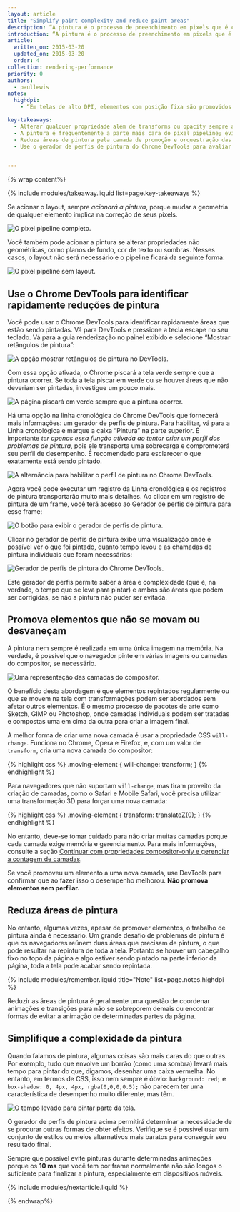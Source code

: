 ```yaml
---
layout: article
title: "Simplify paint complexity and reduce paint areas"
description: “A pintura é o processo de preenchimento em pixels que é composto nas telas dos usuários. Geralmente é a execução mais longa de todas as tarefas no pipeline e que deve ser evitada sempre que possível.”
introduction: “A pintura é o processo de preenchimento em pixels que é composto nas telas dos usuários. Geralmente é a execução mais longa de todas as tarefas no pipeline e que deve ser evitada sempre que possível.”
article:
  written_on: 2015-03-20
  updated_on: 2015-03-20
  order: 4
collection: rendering-performance
priority: 0
authors:
  - paullewis
notes:
  highdpi:
    - “Em telas de alto DPI, elementos com posição fixa são promovidos automaticamente para sua própria camada de compositor. Esse não é o caso em dispositivos de DPI baixo porque a promoção altera a renderização do texto de subpixel para escala de cinza e a promoção da camada precisa ser realizada manualmente.”

key-takeaways:
  - Alterar qualquer propriedade além de transforms ou opacity sempre aciona a pintura.
  - A pintura é frequentemente a parte mais cara do pixel pipeline; evite-a se puder.
  - Reduza áreas de pintura pela camada de promoção e orquestração das animações.
  - Use o gerador de perfis de pintura do Chrome DevTools para avaliar a complexidade e o custo da pintura; reduza se puder.


---
```

{% wrap content%}

{% include modules/takeaway.liquid list=page.key-takeaways %}

Se acionar o layout, sempre _acionará a pintura_, porque mudar a geometria de qualquer elemento implica na correção de seus pixels.

<img src="images/simplify-paint-complexity-and-reduce-paint-areas/frame.jpg" class="g--centered" alt="O pixel pipeline completo.">

Você também pode acionar a pintura se alterar propriedades não geométricas, como planos de fundo, cor de texto ou sombras. Nesses casos, o layout não será necessário e o pipeline ficará da seguinte forma:

<img src="images/simplify-paint-complexity-and-reduce-paint-areas/frame-no-layout.jpg" class="g--centered" alt="O pixel pipeline sem layout.">

## Use o Chrome DevTools para identificar rapidamente reduções de pintura

Você pode usar o Chrome DevTools para identificar rapidamente áreas que estão sendo pintadas. Vá para DevTools e pressione a tecla escape no seu teclado. Vá para a guia renderização no painel exibido e selecione “Mostrar retângulos de pintura”:

<img src="images/simplify-paint-complexity-and-reduce-paint-areas/show-paint-rectangles.jpg" class="g--centered" alt="A opção mostrar retângulos de pintura no DevTools.">

Com essa opção ativada, o Chrome piscará a tela verde sempre que a pintura ocorrer. Se toda a tela piscar em verde ou se houver áreas que não deveriam ser pintadas, investigue um pouco mais.

<img src="images/simplify-paint-complexity-and-reduce-paint-areas/show-paint-rectangles-green.jpg" class="g--centered" alt="A página piscará em verde sempre que a pintura ocorrer.">

Há uma opção na linha cronológica do Chrome DevTools que fornecerá mais informações: um gerador de perfis de pintura. Para habilitar, vá para a Linha cronológica e marque a caixa “Pintura” na parte superior. É importante _ter apenas essa função ativada ao tentar criar um perfil dos problemas de pintura_, pois ele transporta uma sobrecarga e comprometerá seu perfil de desempenho. É recomendado para esclarecer o que exatamente está sendo pintado.

<img src="images/simplify-paint-complexity-and-reduce-paint-areas/paint-profiler-toggle.jpg" class="g--centered" alt="A alternância para habilitar o perfil de pintura no Chrome DevTools.">

Agora você pode executar um registro da Linha cronológica e os registros de pintura transportarão muito mais detalhes. Ao clicar em um registro de pintura de um frame, você terá acesso ao Gerador de perfis de pintura para esse frame:

<img src="images/simplify-paint-complexity-and-reduce-paint-areas/paint-profiler-button.jpg" class="g--centered" alt="O botão para exibir o gerador de perfis de pintura.">

Clicar no gerador de perfis de pintura exibe uma visualização onde é possível ver o que foi pintado, quanto tempo levou e as chamadas de pintura individuais que foram necessárias:

<img src="images/simplify-paint-complexity-and-reduce-paint-areas/paint-profiler.jpg" class="g--centered" alt="Gerador de perfis de pintura do Chrome DevTools.">

Este gerador de perfis permite saber a área e complexidade (que é, na verdade, o tempo que se leva para pintar) e ambas são áreas que podem ser corrigidas, se não a pintura não puder ser evitada.

## Promova elementos que não se movam ou desvaneçam

A pintura nem sempre é realizada em uma única imagem na memória. Na verdade, é possível que o navegador pinte em várias imagens ou camadas do compositor, se necessário.

<img src="images/simplify-paint-complexity-and-reduce-paint-areas/layers.jpg" class="g--centered" alt="Uma representação das camadas do compositor.">

O benefício desta abordagem é que elementos repintados regularmente ou que se movem na tela com transformações podem ser abordados sem afetar outros elementos. É o mesmo processo de pacotes de arte como Sketch, GIMP ou Photoshop, onde camadas individuais podem ser tratadas e compostas uma em cima da outra para criar a imagem final.

A melhor forma de criar uma nova camada é usar a propriedade CSS `will-change`. Funciona no Chrome, Opera e Firefox, e, com um valor de `transform`, cria uma nova camada do compositor:

{% highlight css %}
.moving-element {
  will-change: transform;
}
{% endhighlight %}

Para navegadores que não suportam `will-change`, mas tiram proveito da criação de camadas, como o Safari e Mobile Safari, você precisa utilizar uma transformação 3D para forçar uma nova camada:

{% highlight css %}
.moving-element {
  transform: translateZ(0);
}
{% endhighlight %}

No entanto, deve-se tomar cuidado para não criar muitas camadas porque cada camada exige memória e gerenciamento. Para mais informações, consulte a seção [Continuar com propriedades compositor-only e gerenciar a contagem de camadas](stick-to-compositor-only-properties-and-manage-layer-count).

Se você promoveu um elemento a uma nova camada, use DevTools para confirmar que ao fazer isso o desempenho melhorou. **Não promova elementos sem perfilar.**

## Reduza áreas de pintura

No entanto, algumas vezes, apesar de promover elementos, o trabalho de pintura ainda é necessário. Um grande desafio de problemas de pintura é que os navegadores reúnem duas áreas que precisam de pintura, o que pode resultar na repintura de toda a tela. Portanto se houver um cabeçalho fixo no topo da página e algo estiver sendo pintado na parte inferior da página, toda a tela pode acabar sendo repintada.

{% include modules/remember.liquid title="Note" list=page.notes.highdpi %}

Reduzir as áreas de pintura é geralmente uma questão de coordenar animações e transições para não se sobreporem demais ou encontrar formas de evitar a animação de determinadas partes da página.

## Simplifique a complexidade da pintura
Quando falamos de pintura, algumas coisas são mais caras do que outras. Por exemplo, tudo que envolve um borrão (como uma sombra) levará mais tempo para pintar do que, digamos, desenhar uma caixa vermelha. No entanto, em termos de CSS, isso nem sempre é óbvio: `background: red;` e `box-shadow: 0, 4px, 4px, rgba(0,0,0,0.5);` não parecem ter uma característica de desempenho muito diferente, mas têm.

<img src="images/simplify-paint-complexity-and-reduce-paint-areas/profiler-chart.jpg" class="g--centered" alt="O tempo levado para pintar parte da tela.">

O gerador de perfis de pintura acima permitirá determinar a necessidade de se procurar outras formas de obter efeitos. Verifique se é possível usar um conjunto de estilos ou meios alternativos mais baratos para conseguir seu resultado final.

Sempre que possível evite pinturas durante determinadas animações porque os **10 ms** que você tem por frame normalmente não são longos o suficiente para finalizar a pintura, especialmente em dispositivos móveis.

{% include modules/nextarticle.liquid %}

{% endwrap%}
